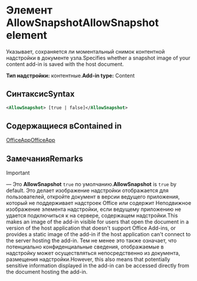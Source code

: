 # <a name="allowsnapshot-element"></a><span data-ttu-id="2c13a-101">Элемент AllowSnapshot</span><span class="sxs-lookup"><span data-stu-id="2c13a-101">AllowSnapshot element</span></span>

<span data-ttu-id="2c13a-102">Указывает, сохраняется ли моментальный снимок контентной надстройки в документе узла.</span><span class="sxs-lookup"><span data-stu-id="2c13a-102">Specifies whether a snapshot image of your content add-in is saved with the host document.</span></span>

<span data-ttu-id="2c13a-103">**Тип надстройки:** контентные.</span><span class="sxs-lookup"><span data-stu-id="2c13a-103">**Add-in type:** Content</span></span>

## <a name="syntax"></a><span data-ttu-id="2c13a-104">Синтаксис</span><span class="sxs-lookup"><span data-stu-id="2c13a-104">Syntax</span></span>

```XML
<AllowSnapshot> [true | false]</AllowSnapshot>
```

## <a name="contained-in"></a><span data-ttu-id="2c13a-105">Содержащиеся в</span><span class="sxs-lookup"><span data-stu-id="2c13a-105">Contained in</span></span>

[<span data-ttu-id="2c13a-106">OfficeApp</span><span class="sxs-lookup"><span data-stu-id="2c13a-106">OfficeApp</span></span>](officeapp.md)

## <a name="remarks"></a><span data-ttu-id="2c13a-107">Замечания</span><span class="sxs-lookup"><span data-stu-id="2c13a-107">Remarks</span></span>

 > [!IMPORTANT]
 > <span data-ttu-id="2c13a-108">— Это **AllowSnapshot** `true` по умолчанию.</span><span class="sxs-lookup"><span data-stu-id="2c13a-108">**AllowSnapshot** is `true` by default.</span></span> <span data-ttu-id="2c13a-109">Это делает изображение надстройки отображается для пользователей, откройте документ в версии ведущего приложения, который не поддерживает надстроек Office или содержит Неподвижное изображение элемента надстройки, если ведущему приложению не удается подключиться к на сервере, содержащем надстройки.</span><span class="sxs-lookup"><span data-stu-id="2c13a-109">This makes an image of the add-in visible for users that open the document in a version of the host application that doesn't support Office Add-ins, or provides a static image of the add-in if the host application can't connect to the server hosting the add-in.</span></span> <span data-ttu-id="2c13a-110">Тем не менее это также означает, что потенциально конфиденциальные сведения, отображаемые в надстройку может осуществляться непосредственно из документа, размещения надстройки.</span><span class="sxs-lookup"><span data-stu-id="2c13a-110">However, this also means that potentially sensitive information displayed in the add-in can be accessed directly from the document hosting the add-in.</span></span>

